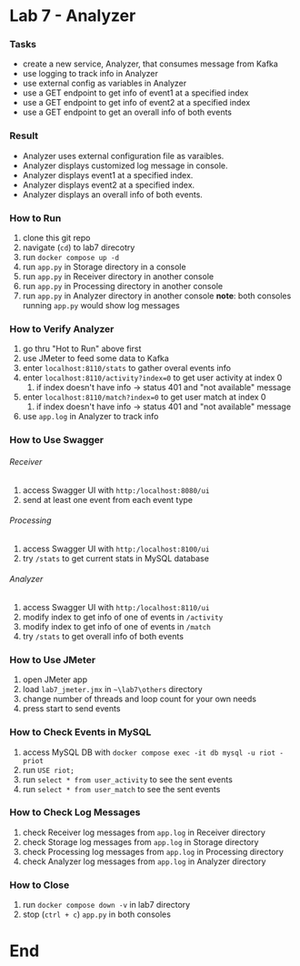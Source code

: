 # Lab 7 - Analyzer
### Tasks
- create a new service, Analyzer, that consumes message from Kafka
- use logging to track info in Analyzer
- use external config as variables in Analyzer
- use a GET endpoint to get info of event1 at a specified index
- use a GET endpoint to get info of event2 at a specified index
- use a GET endpoint to get an overall info of both events

### Result
- Analyzer uses external configuration file as varaibles.
- Analyzer displays customized log message in console.
- Analyzer displays event1 at a specified index.
- Analyzer displays event2 at a specified index.
- Analyzer displays an overall info of both events.

### How to Run
1. clone this git repo
2. navigate (`cd`) to lab7 direcotry 
3. run `docker compose up -d`
4. run `app.py` in Storage directory in a console
5. run `app.py` in Receiver directory in another console
6. run `app.py` in Processing directory in another console
7. run `app.py` in Analyzer directory in another console
**note**: both consoles running `app.py` would show log messages

### How to Verify Analyzer
1. go thru "Hot to Run" above first
2. use JMeter to feed some data to Kafka
3. enter `localhost:8110/stats` to gather overal events info
4. enter `localhost:8110/activity?index=0` to get user activity at index 0
   1. if index doesn't have info → status 401 and "not available" message
5. enter `localhost:8110/match?index=0` to get user match at index 0
   1. if index doesn't have info → status 401 and "not available" message
6. use `app.log` in Analyzer to track info 

### How to Use Swagger
###### Receiver
1. access Swagger UI with `http:/localhost:8080/ui`
2. send at least one event from each event type
###### Processing
1. access Swagger UI with `http:/localhost:8100/ui`
2. try `/stats` to get current stats in MySQL database
###### Analyzer
1. access Swagger UI with `http:/localhost:8110/ui`
2. modify index to get info of one of events in `/activity`
3. modify index to get info of one of events in `/match`
4. try `/stats` to get overall info of both events

### How to Use JMeter
1. open JMeter app
2. load `lab7_jmeter.jmx` in `~\lab7\others` directory
3. change number of threads and loop count for your own needs
4. press start to send events

### How to Check Events in MySQL
1. access MySQL DB with `docker compose exec -it db mysql -u riot -priot`
2. run `USE riot;`
3. run `select * from user_activity` to see the sent events
4. run `select * from user_match` to see the sent events

### How to Check Log Messages
1. check Receiver log messages from `app.log` in Receiver directory
2. check Storage log messages from `app.log` in Storage directory
3. check Processing log messages from `app.log` in Processing directory
4. check Analyzer log messages from `app.log` in Analyzer directory

### How to Close
1. run `docker compose down -v` in lab7 directory
2. stop (`ctrl + c`) `app.py` in both consoles

# End